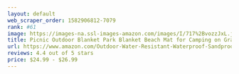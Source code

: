 ```yaml
---
layout: default 
﻿web_scraper_order: 1582906812-7079
rank: #61
image: https://images-na.ssl-images-amazon.com/images/I/717%2BvozzJxL.jpg
title: Picnic Outdoor Blanket Park Blanket Beach Mat for Camping on Grass Oversized Seats Adults Water…
url: https://www.amazon.com/Outdoor-Water-Resistant-Waterproof-Sandproof-SC-CM-01/dp/B01FI1QXS8/ref=zg_mw_sporting-goods_61?_encoding=UTF8&psc=1&refRID=5CP7JJH669Q653S4FQ41
reviews: 4.4 out of 5 stars
price: $24.99 - $26.99
---
```


